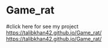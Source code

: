 # Game_rat
#click here for see my project  
 https://talibkhan42.github.io/Game_rat/
https://talibkhan42.github.io/Game_rat/
